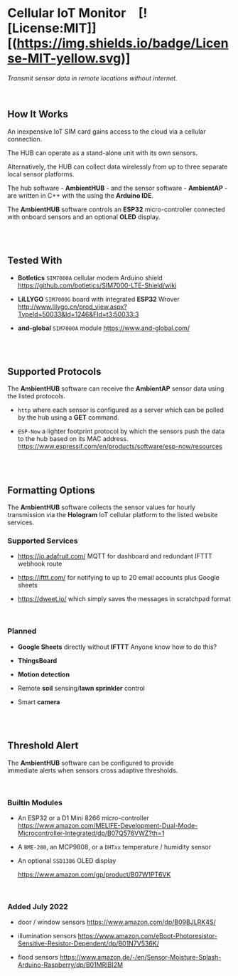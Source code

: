 # Cellular IoT Monitor   [![License:MIT]][(https://img.shields.io/badge/License-MIT-yellow.svg)]

*Transmit sensor data in remote locations without internet.*

<br>

## How It Works

An inexpensive IoT SIM card gains access to the cloud via a cellular connection.

The HUB can operate as a stand-alone unit with its own sensors.

Alternatively, the HUB can collect data wirelessly from up to three separate local sensor platforms.

The hub software - **AmbientHUB** - and 
the sensor software - **AmbientAP** - 
are written in C++ with the using the **Arduino IDE**.

The **AmbientHUB** software controls an **ESP32**
micro-controller connected with onboard sensors 
and an optional **OLED** display.

<br>
<br>

## Tested With

-   **Botletics** `SIM7000A` cellular modem Arduino shield 
    https://github.com/botletics/SIM7000-LTE-Shield/wiki

-   **LiLLYGO** `SIM7000G` board with 
    integrated **ESP32** Wrover
    http://www.lilygo.cn/prod_view.aspx?TypeId=50033&Id=1246&FId=t3:50033:3

-   **and-global** `SIM7000A` module
    https://www.and-global.com/

<br>
<br>

## Supported Protocols

The **AmbientHUB** software can receive the **AmbientAP** 
sensor data using the listed protocols.

-  `http` where each sensor is configured 
   as a server which can be polled by the 
   hub using a **GET** command.

-  `ESP-Now` a lighter footprint protocol by 
   which the sensors push the data to the 
   hub based on its MAC address.
   https://www.espressif.com/en/products/software/esp-now/resources

<br>
<br>

## Formatting Options

The **AmbientHUB** software collects the sensor values 
for hourly transmission via the **Hologram** IoT cellular 
platform to the listed website services.

### Supported Services

-    https://io.adafruit.com/ MQTT for dashboard and redundant IFTTT webhook route

-    https://ifttt.com/ for notifying to up to 20 email accounts plus Google sheets

-    https://dweet.io/ which simply saves the messages in scratchpad format

<br>

### Planned

- **Google Sheets** directly without **IFTTT**
    Anyone know how to do this?

- **ThingsBoard**

- **Motion detection**

- Remote **soil** sensing/**lawn sprinkler** control
 
- Smart **camera**

<br>
<br>

## Threshold Alert

The **AmbientHUB** software can be configured to provide <br>
immediate alerts when sensors cross adaptive thresholds.

<br>

### Builtin Modules

-   An ESP32 or a D1 Mini 8266 micro-controller
    https://www.amazon.com/MELIFE-Development-Dual-Mode-Microcontroller-Integrated/dp/B07Q576VWZ?th=1

-   A `BME-280`, an MCP9808, or a `DHTxx` temperature / humidity sensor

-   An optional `SSD1306` OLED display 

    https://www.amazon.com/gp/product/B07W1PT6VK

<br>

### Added July 2022

-   door / window sensors
    https://www.amazon.com/dp/B09BJLRK4S/

-   illumination sensors
    https://www.amazon.com/eBoot-Photoresistor-Sensitive-Resistor-Dependent/dp/B01N7V536K/

-   flood sensors
    https://www.amazon.de/-/en/Sensor-Moisture-Splash-Arduino-Raspberry/dp/B01MRIBI2M

<br>


<!----------------------------------------------------------------------------->

[Badge License]: https://img.shields.io/badge/License-Unknown-808080.svg?style=for-the-badge

[License]: 5

